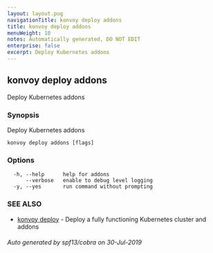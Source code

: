 ```yaml
---
layout: layout.pug
navigationTitle: konvoy deploy addons
title: konvoy deploy addons
menuWeight: 10
notes: Automatically generated, DO NOT EDIT
enterprise: false
excerpt: Deploy Kubernetes addons
---
```


## konvoy deploy addons

Deploy Kubernetes addons

### Synopsis

Deploy Kubernetes addons

```
konvoy deploy addons [flags]
```

### Options

```
  -h, --help      help for addons
      --verbose   enable to debug level logging
  -y, --yes       run command without prompting
```

### SEE ALSO

* [konvoy deploy](../konvoy-deploy/)	 - Deploy a fully functioning Kubernetes cluster and addons

###### Auto generated by spf13/cobra on 30-Jul-2019
